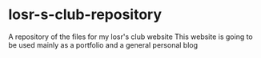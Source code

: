 # losr-s-club-repository
A repository of the files for my losr's club website
This website is going to be used mainly as a portfolio and a general personal blog
